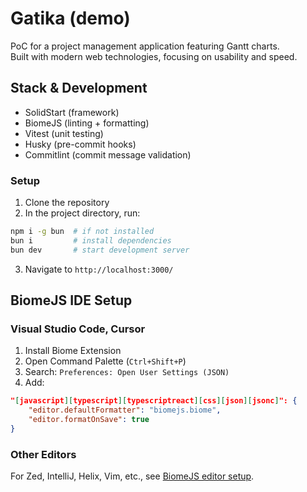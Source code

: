 # Gatika (demo)

PoC for a project management application featuring Gantt charts.\
Built with modern web technologies, focusing on usability and speed.

## Stack & Development

- SolidStart (framework)
- BiomeJS (linting + formatting)
- Vitest (unit testing)
- Husky (pre-commit hooks)
- Commitlint (commit message validation)

### Setup

1. Clone the repository
2. In the project directory, run:

```bash
npm i -g bun  # if not installed
bun i         # install dependencies
bun dev       # start development server
```

3. Navigate to `http://localhost:3000/`

## BiomeJS IDE Setup

### Visual Studio Code, Cursor

1. Install Biome Extension
2. Open Command Palette (`Ctrl+Shift+P`)
3. Search: `Preferences: Open User Settings (JSON)`
4. Add:

```json
"[javascript][typescript][typescriptreact][css][json][jsonc]": {
    "editor.defaultFormatter": "biomejs.biome",
    "editor.formatOnSave": true
}
```

### Other Editors

For Zed, IntelliJ, Helix, Vim, etc., see
[BiomeJS editor setup](https://biomejs.dev/guides/editors/third-party-plugins/).
